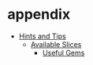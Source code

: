 # appendix

 <ul class='toc'><li><a href='/es/appendix/tips'>Hints and Tips</a><ul style='list-style: none;'/></li></ul>

<ul class='toc'><li><a href='/es/appendix/slices'>Available Slices</a><ul style='list-style: none;'/></li></ul>

<ul class='toc'><li><a href='/es/appendix/gems'>Useful Gems</a><ul style='list-style: none;'/></li></ul> 